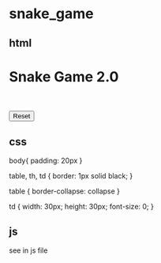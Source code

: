 # snake_game 

## html
<body onload='SnakeGame()'>
  <h1>Snake Game 2.0</h1>
<table id='main'></table>
  <br>
  <button id='reset'>Reset</button>
</body>


## css
body{
  padding: 20px
}

table, th, td {
  border: 1px solid black;
}

table {
  border-collapse: collapse 
}

td {
  width: 30px;
  height: 30px;
  font-size: 0;
}


## js
see in js file
